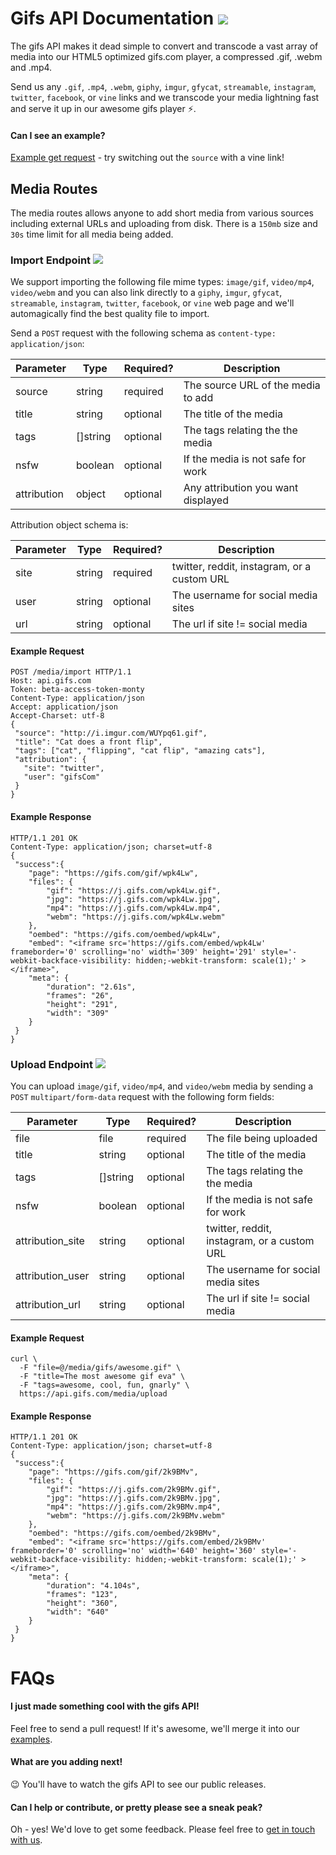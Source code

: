 # Gifs API Documentation [![](https://img.shields.io/badge/API-online-brightgreen.svg)](https://api.gifs.com)

The gifs API makes it dead simple to convert and transcode a vast array of media into our HTML5 optimized gifs.com player, a compressed .gif, .webm and .mp4.

Send us any `.gif`, `.mp4`, `.webm`, `giphy`, `imgur`, `gfycat`, `streamable`, `instagram`, `twitter`, `facebook`, or `vine` links and we transcode your media lightning fast and serve it up in our awesome gifs player :zap:.

#### Can I see an example?

[Example get request](http://api.gifs.com/media/import?source=https://zippy.gfycat.com/LimpingEveryHairstreak.webm&title=ClapClapClap) - try switching out the `source` with a vine link!

## Media Routes

The media routes allows anyone to add short media from various sources including external URLs and uploading from disk. There is a `150mb` size and `30s` time limit for all media being added.

### Import Endpoint [![](https://img.shields.io/badge/POST-https%3A%2F%2Fapi.gifs.com%2Fmedia%2Fimport-blue.svg)](https://api.gifs.com/media/import)

We support importing the following file mime types: `image/gif`, `video/mp4`, `video/webm` and you can also link directly to a `giphy`, `imgur`, `gfycat`, `streamable`, `instagram`, `twitter`, `facebook`, or `vine` web page and we'll automagically find the best quality file to import.

Send a `POST` request with the following schema as `content-type: application/json`:

| Parameter       | Type         | Required?  | Description                          |
| -------------   |--------------|------------|--------------------------------------|
| source          | string       | required   | The source URL of the media to add   |
| title           | string       | optional   | The title of the media               |
| tags            | []string     | optional   | The tags relating the the media      |
| nsfw            | boolean      | optional   | If the media is not safe for work    |
| attribution     | object       | optional   | Any attribution you want displayed   |

Attribution object schema is:

| Parameter       | Type         | Required?  | Description                                 |
| -------------   |--------------|------------|---------------------------------------------|
| site            | string       | required   | twitter, reddit, instagram, or a custom URL |
| user            | string       | optional   | The username for social media sites         |
| url             | string       | optional   | The url if site != social media             |

#### Example Request

```HTTP
POST /media/import HTTP/1.1
Host: api.gifs.com
Token: beta-access-token-monty
Content-Type: application/json
Accept: application/json
Accept-Charset: utf-8
{
 "source": "http://i.imgur.com/WUYpq61.gif",
 "title": "Cat does a front flip",
 "tags": ["cat", "flipping", "cat flip", "amazing cats"],
 "attribution": {
   "site": "twitter",
   "user": "gifsCom"
 }
}
```

#### Example Response

```HTTP
HTTP/1.1 201 OK
Content-Type: application/json; charset=utf-8
{
 "success":{
    "page": "https://gifs.com/gif/wpk4Lw",
    "files": {
        "gif": "https://j.gifs.com/wpk4Lw.gif",
        "jpg": "https://j.gifs.com/wpk4Lw.jpg",
        "mp4": "https://j.gifs.com/wpk4Lw.mp4",
        "webm": "https://j.gifs.com/wpk4Lw.webm"
    },
    "oembed": "https://gifs.com/oembed/wpk4Lw",
    "embed": "<iframe src='https://gifs.com/embed/wpk4Lw' frameborder='0' scrolling='no' width='309' height='291' style='-webkit-backface-visibility: hidden;-webkit-transform: scale(1);' ></iframe>",
    "meta": {
        "duration": "2.61s",
        "frames": "26",
        "height": "291",
        "width": "309"
    }
 }
}
```

### Upload Endpoint [![](https://img.shields.io/badge/POST-https%3A%2F%2Fapi.gifs.com%2Fmedia%2Fupload-blue.svg)](https://api.gifs.com/media/upload)

You can upload `image/gif`, `video/mp4`, and `video/webm` media by sending a `POST` `multipart/form-data` request with the following form fields:

| Parameter         | Type      | Required?  | Description                                 |
| ------------------|-----------|------------|---------------------------------------------|
| file              | file      | required   | The file being uploaded                     |
| title             | string    | optional   | The title of the media                      |
| tags              | []string  | optional   | The tags relating the the media             |
| nsfw              | boolean   | optional   | If the media is not safe for work           |
| attribution_site  | string    | optional   | twitter, reddit, instagram, or a custom URL |
| attribution_user  | string    | optional   | The username for social media sites         |
| attribution_url   | string    | optional   | The url if site != social media             |

#### Example Request

```shell
curl \
  -F "file=@/media/gifs/awesome.gif" \
  -F "title=The most awesome gif eva" \
  -F "tags=awesome, cool, fun, gnarly" \
  https://api.gifs.com/media/upload
```

#### Example Response

```HTTP
HTTP/1.1 201 OK
Content-Type: application/json; charset=utf-8
{
 "success":{
    "page": "https://gifs.com/gif/2k9BMv",
    "files": {
        "gif": "https://j.gifs.com/2k9BMv.gif",
        "jpg": "https://j.gifs.com/2k9BMv.jpg",
        "mp4": "https://j.gifs.com/2k9BMv.mp4",
        "webm": "https://j.gifs.com/2k9BMv.webm"
    },
    "oembed": "https://gifs.com/oembed/2k9BMv",
    "embed": "<iframe src='https://gifs.com/embed/2k9BMv' frameborder='0' scrolling='no' width='640' height='360' style='-webkit-backface-visibility: hidden;-webkit-transform: scale(1);' ></iframe>",
    "meta": {
        "duration": "4.104s",
        "frames": "123",
        "height": "360",
        "width": "640"
    }
 }
}
```
# FAQs

#### I just made something cool with the gifs API!

Feel free to send a pull request! If it's awesome, we'll merge it into our [examples](https://github.com/gifs/api/tree/master/examples).

#### What are you adding next!

:wink: You'll have to watch the gifs API to see our public releases.

#### Can I help or contribute, or pretty please see a sneak peak?

Oh - yes! We'd love to get some feedback. Please feel free to [get in touch with us](mailto:rory@gifs.com).
